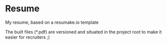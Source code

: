 # Resume

My resume, based  on a resumake.io template

The built files (*.pdf) are versioned and situated in the project root to make it easier for recruiters ;)

